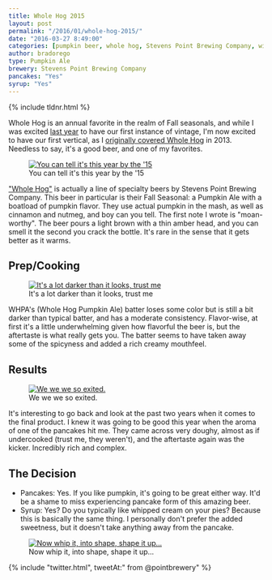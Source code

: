 ```yaml
---
title: Whole Hog 2015
layout: post
permalink: "/2016/01/whole-hog-2015/"
date: "2016-03-27 8:49:00"
categories: [pumpkin beer, whole hog, Stevens Point Brewing Company, wisconsin, vertical]
author: bradorego
type: Pumpkin Ale
brewery: Stevens Point Brewing Company
pancakes: "Yes"
syrup: "Yes"
---
```


{% include tldnr.html %}

Whole Hog is an annual favorite in the realm of Fall seasonals, and while I was excited <a href="/2014/11/whole-hog-2014.html" target="_blank">last year</a> to have our first instance of vintage, I'm now excited to have our first vertical, as I <a href="/2013/10/whole-hog-pumpkin-ale.html" target="_blank">originally covered Whole Hog</a> in 2013. Needless to say, it's a good beer, and one of my favorites.

<figure class="imageWrap">
  <a href="{{ site.url }}/assets/full/wholehog2015/beer.jpg" target="_blank">
    <img src="{{ site.url }}/assets/compressed/wholehog2015/beer.jpg" alt="You can tell it's this year by the '15" />
  </a>
  <figcaption>
    You can tell it's this year by the '15
  </figcaption>
</figure>

<a href="http://www.pointbeer.com/whole-hog-pumpkin-ale/" target="_blank">"Whole Hog"</a> is actually a line of specialty beers by Stevens Point Brewing Company. This beer in particular is their Fall Seasonal: a Pumpkin Ale with a boatload of pumpkin flavor. They use actual pumpkin in the mash, as well as cinnamon and nutmeg, and boy can you tell. The first note I wrote is "moan-worthy". The beer pours a light brown with a thin amber head, and you can smell it the second you crack the bottle. It's rare in the sense that it gets better as it warms.

## Prep/Cooking

<figure class="imageWrap">
  <a href="{{ site.url }}/assets/full/wholehog2015/batter.jpg" target="_blank">
    <img src="{{ site.url }}/assets/compressed/wholehog2015/batter.jpg" alt="It's a lot darker than it looks, trust me" />
  </a>
  <figcaption>
    It's a lot darker than it looks, trust me
  </figcaption>
</figure>

WHPA's (Whole Hog Pumpkin Ale) batter loses some color but is still a bit darker than typical batter, and has a moderate consistency. Flavor-wise, at first it's a little underwhelming given how flavorful the beer is, but the aftertaste is what really gets you. The batter seems to have taken away some of the spicyness and added a rich creamy mouthfeel.

## Results

<figure class="imageWrap">
  <a href="{{ site.url }}/assets/full/wholehog2015/pancakes.jpg" target="_blank">
    <img src="{{ site.url }}/assets/compressed/wholehog2015/pancakes.jpg" alt="We we we so exited." />
  </a>
  <figcaption>
    We we we so exited.
  </figcaption>
</figure>

It's interesting to go back and look at the past two years when it comes to the final product. I knew it was going to be good this year when the aroma of one of the pancakes hit me. They came across very doughy, almost as if undercooked (trust me, they weren't), and the aftertaste again was the kicker. Incredibly rich and complex.

## The Decision

* Pancakes: Yes. If you like pumpkin, it's going to be great either way. It'd be a shame to miss experiencing pancake form of this amazing beer.
* Syrup: Yes? Do you typically like whipped cream on your pies? Because this is basically the same thing. I personally don't prefer the added sweetness, but it doesn't take anything away from the pancake.

<figure class="imageWrap">
  <a href="{{ site.url }}/assets/full/wholehog2015/syrup.jpg" target="_blank">
    <img src="{{ site.url }}/assets/compressed/wholehog2015/syrup.jpg" alt="Now whip it, into shape, shape it up..." />
  </a>
  <figcaption>
    Now whip it, into shape, shape it up...
  </figcaption>
</figure>

{% include "twitter.html", tweetAt:" from @pointbrewery" %}
